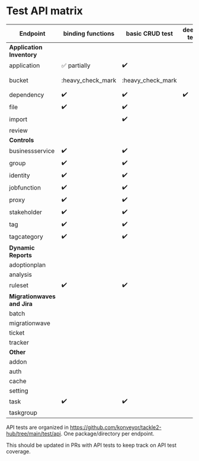 # Test API matrix

Endpoint | binding functions | basic CRUD test | deeper test| notes/component/status
-- | -- | -- | -- | --
**Application Inventory**||||
application|:white_check_mark: partially|:heavy_check_mark:||
bucket|:heavy_check_mark|:heavy_check_mark||partially within application
dependency|:heavy_check_mark:|:heavy_check_mark:|:heavy_check_mark:|
file|:heavy_check_mark:|:heavy_check_mark:||
import||:heavy_check_mark:||
review||||
**Controls**||||
businessservice|:heavy_check_mark:|:heavy_check_mark:||
group|:heavy_check_mark:|:heavy_check_mark:||aka StakeholderGroup
identity|:heavy_check_mark:|:heavy_check_mark:||
jobfunction|:heavy_check_mark:|:heavy_check_mark:||
proxy|:heavy_check_mark:|:heavy_check_mark:||
stakeholder|:heavy_check_mark:|:heavy_check_mark:||
tag|:heavy_check_mark:|:heavy_check_mark:||
tagcategory|:heavy_check_mark:|:heavy_check_mark:||
**Dynamic Reports**||||
adoptionplan||||
analysis||||
ruleset|:heavy_check_mark:|:heavy_check_mark:||
**Migrationwaves and Jira**||||
batch||||
migrationwave||||
ticket||||
tracker||||
**Other**||||
addon || | |
auth||||
cache||||
setting||||
task|:heavy_check_mark:|:heavy_check_mark:||
taskgroup||||

API tests are organized in https://github.com/konveyor/tackle2-hub/tree/main/test/api. One package/directory per endpoint.

This should be updated in PRs with API tests to keep track on API test coverage.
